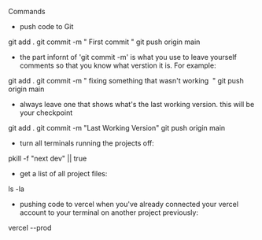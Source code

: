 Commands

+ push code to Git

git add .
git commit -m " First commit "
git push origin main

+ the part infornt of 'git commit -m' is what you use to leave yourself comments so that you know what verstion it is. For example:

git add .
git commit -m " fixing something that wasn't working  "
git push origin main

+ always leave one that shows what's the last working version. this will be your checkpoint

git add .
git commit -m "Last Working Version"
git push origin main


+ turn all terminals running the projects off:

pkill -f "next dev" || true

+ get a list of all project files:

ls -la

+ pushing code to vercel when you've already connected your vercel account to your terminal on another project previously:

vercel --prod